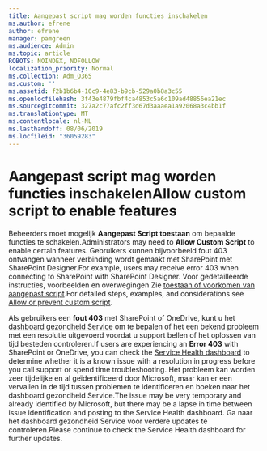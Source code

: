 ```yaml
---
title: Aangepast script mag worden functies inschakelen
ms.author: efrene
author: efrene
manager: pamgreen
ms.audience: Admin
ms.topic: article
ROBOTS: NOINDEX, NOFOLLOW
localization_priority: Normal
ms.collection: Adm_O365
ms.custom: ''
ms.assetid: f2b1b6b4-10c9-4e83-b9cb-529a0b8a3c55
ms.openlocfilehash: 3f43e4879fbf4ca4853c5a6c109ad48856ea21ec
ms.sourcegitcommit: 327a2c77afc2ff3d67d3aaaea1a92068a3c4bb1f
ms.translationtype: MT
ms.contentlocale: nl-NL
ms.lasthandoff: 08/06/2019
ms.locfileid: "36059283"
---
```

# <a name="allow-custom-script-to-enable-features"></a><span data-ttu-id="53a30-102">Aangepast script mag worden functies inschakelen</span><span class="sxs-lookup"><span data-stu-id="53a30-102">Allow custom script to enable features</span></span>

<span data-ttu-id="53a30-103">Beheerders moet mogelijk **Aangepast Script toestaan** om bepaalde functies te schakelen.</span><span class="sxs-lookup"><span data-stu-id="53a30-103">Administrators may need to **Allow Custom Script** to enable certain features.</span></span> <span data-ttu-id="53a30-104">Gebruikers kunnen bijvoorbeeld fout 403 ontvangen wanneer verbinding wordt gemaakt met SharePoint met SharePoint Designer.</span><span class="sxs-lookup"><span data-stu-id="53a30-104">For example, users may receive error 403 when connecting to SharePoint with SharePoint Designer.</span></span> <span data-ttu-id="53a30-105">Voor gedetailleerde instructies, voorbeelden en overwegingen Zie [toestaan of voorkomen van aangepast script](https://docs.microsoft.com/sharepoint/allow-or-prevent-custom-script).</span><span class="sxs-lookup"><span data-stu-id="53a30-105">For detailed steps, examples, and considerations see [Allow or prevent custom script](https://docs.microsoft.com/sharepoint/allow-or-prevent-custom-script).</span></span>

<span data-ttu-id="53a30-106">Als gebruikers een **fout 403** met SharePoint of OneDrive, kunt u het [dashboard gezondheid Service](https://admin.microsoft.com/AdminPortal/Home#/servicehealth) om te bepalen of het een bekend probleem met een resolutie uitgevoerd voordat u support bellen of het oplossen van tijd besteden controleren.</span><span class="sxs-lookup"><span data-stu-id="53a30-106">If users are experiencing an **Error 403** with SharePoint or OneDrive, you can check the [Service Health dashboard](https://admin.microsoft.com/AdminPortal/Home#/servicehealth) to determine whether it is a known issue with a resolution in progress before you call support or spend time troubleshooting.</span></span> <span data-ttu-id="53a30-107">Het probleem kan worden zeer tijdelijke en al geïdentificeerd door Microsoft, maar kan er een vervallen in de tijd tussen problemen te identificeren en boeken naar het dashboard gezondheid Service.</span><span class="sxs-lookup"><span data-stu-id="53a30-107">The issue may be very temporary and already identified by Microsoft, but there may be a lapse in time between issue identification and posting to the Service Health dashboard.</span></span> <span data-ttu-id="53a30-108">Ga naar het dashboard gezondheid Service voor verdere updates te controleren.</span><span class="sxs-lookup"><span data-stu-id="53a30-108">Please continue to check the Service Health dashboard for further updates.</span></span>

